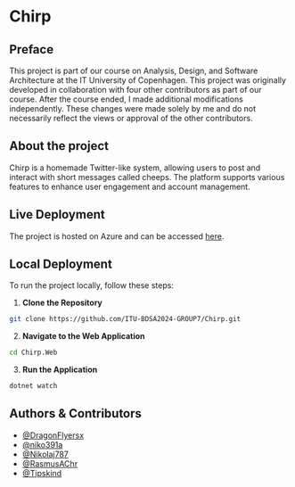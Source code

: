 # Chirp
## Preface
This project is part of our course on Analysis, Design, and Software Architecture at the IT University of Copenhagen.
This project was originally developed in collaboration with four other contributors as part of our course. After the course ended, I made additional modifications independently. These changes were made solely by me and do not necessarily reflect the views or approval of the other contributors.

## About the project
Chirp is a homemade Twitter-like system, allowing users to post and interact with short messages called cheeps. The platform supports various features to enhance user engagement and account management.


## Live Deployment
The project is hosted on Azure and can be accessed [here](https://bdsagroup07chirprazor.azurewebsites.net/).

## Local Deployment
To run the project locally, follow these steps:

1) **Clone the Repository**
```bash
git clone https://github.com/ITU-BDSA2024-GROUP7/Chirp.git
```

2) **Navigate to the Web Application**
```bash
cd Chirp.Web
```

3) **Run the Application**
```bash
dotnet watch
```

## **Authors & Contributors**
- [@DragonFlyersx](https://github.com/DragonFlyersx)
- [@niko391a](https://github.com/niko391a)  
- [@Nikolaj787](https://github.com/Nikolaj787)  
- [@RasmusAChr](https://github.com/RasmusAChr)
- [@Tipskind](https://github.com/Tipskind)


